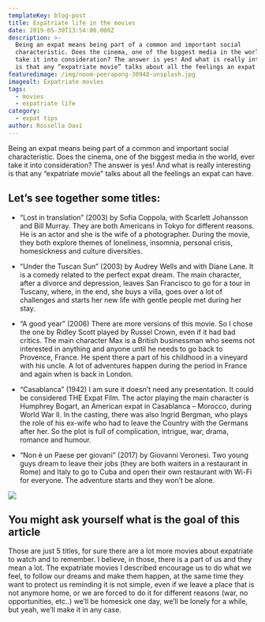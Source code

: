 ```yaml
---
templateKey: blog-post
title: Expatriate life in the movies
date: 2019-05-30T13:54:00.000Z
description: >-
  Being an expat means being part of a common and important social
  characteristic. Does the cinema, one of the biggest media in the world, ever
  take it into consideration? The answer is yes! And what is really interesting
  is that any “expatriate movie” talks about all the feelings an expat can have.
featuredimage: /img/noom-peerapong-30948-unsplash.jpg
imagealt: Expatriate movies
tags:
  - movies
  - expatriate life
category:
  - expat tips
author: Rossella Daví
---
```

Being an expat means being part of a common and important social characteristic. Does the cinema, one of the biggest media in the world, ever take it into consideration? The answer is yes! And what is really interesting is that any “expatriate movie” talks about all the feelings an expat can have.

## Let’s see together some titles:

* “Lost in translation” (2003) by Sofia Coppola, with Scarlett Johansson and Bill Murray. They are both Americans in Tokyo for different reasons. He is an actor and she is the wife of a photographer. During the movie, they both explore themes of loneliness, insomnia, personal crisis, homesickness and culture diversities.



* “Under the Tuscan Sun” (2003) by Audrey Wells and with Diane Lane. It is a comedy related to the perfect expat dream. The main character, after a divorce and depression, leaves San Francisco to go for a tour in Tuscany, where, in the end, she buys a villa, goes over a lot of challenges and starts her new life with gentle people met during her stay.



* “A good year” (2006) There are more versions of this movie. So I chose the one by Ridley Scott played by Russel Crown, even if it had bad critics. The main character Max is a British businessman who seems not interested in anything and anyone until he needs to go back to Provence, France. He spent there a part of his childhood in a vineyard with his uncle. A lot of adventures happen during the period in France and again when is back in London.



* “Casablanca” (1942) I am sure it doesn’t need any presentation. It could be considered THE Expat Film. The actor playing the main character is Humphrey Bogart, an American expat in Casablanca – Morocco, during World War II. In the casting, there was also Ingrid Bergman, who plays the role of his ex-wife who had to leave the Country with the Germans after her. So the plot is full of complication, intrigue, war, drama, romance and humour.



* “Non è un Paese per giovani” (2017) by Giovanni Veronesi. Two young guys dream to leave their jobs (they are both waiters in a restaurant in Rome) and Italy to go to Cuba and open their own restaurant with Wi-Fi for everyone. The adventure starts and they won’t be alone.

![](/img/denise-jans-1149937-unsplash.jpg)

## You might ask yourself what is the goal of this article

Those are just 5 titles, for sure there are a lot more movies about expatriate to watch and to remember. I believe, in those, there is a part of us and they mean a lot. The expatriate movies I described encourage us to do what we feel, to follow our dreams and make them happen, at the same time they want to protect us reminding it is not simple, even if we leave a place that is not anymore home, or we are forced to do it for different reasons (war, no opportunities, etc..) we’ll be homesick one day, we’ll be lonely for a while, but yeah, we’ll make it in any case.
